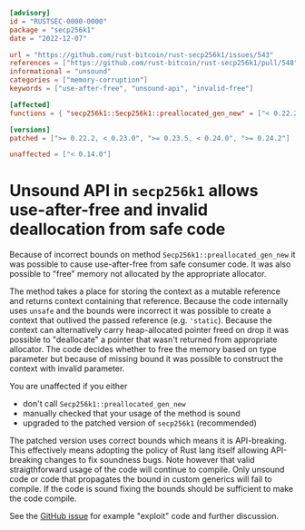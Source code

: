 ```toml
[advisory]
id = "RUSTSEC-0000-0000"
package = "secp256k1"
date = "2022-12-07"

url = "https://github.com/rust-bitcoin/rust-secp256k1/issues/543"
references = ["https://github.com/rust-bitcoin/rust-secp256k1/pull/548"]
informational = "unsound"
categories = ["memory-corruption"]
keywords = ["use-after-free", "unsound-api", "invalid-free"]

[affected]
functions = { "secp256k1::Secp256k1::preallocated_gen_new" = ["< 0.22.2", ">= 0.23.0, < 0.23.5", ">= 0.24.0, < 0.24.2"] }

[versions]
patched = [">= 0.22.2, < 0.23.0", ">= 0.23.5, < 0.24.0", ">= 0.24.2"]

unaffected = ["< 0.14.0"]
```

# Unsound API in `secp256k1` allows use-after-free and invalid deallocation from safe code

Because of incorrect bounds on method `Secp256k1::preallocated_gen_new` it was possible to cause use-after-free from safe consumer code. It was also possible to "free" memory not allocated by the appropriate allocator.

The method takes a place for storing the context as a mutable reference and returns context containing that reference. Because the code internally uses `unsafe` and the bounds were incorrect it was possible to create a context that outlived the passed reference (e.g. `'static`). Because the context can alternatively carry heap-allocated pointer freed on drop it was possible to "deallocate" a pointer that wasn't returned from appropriate allocator. The code decides whether to free the memory based on type parameter but because of missing bound it was possible to construct the context with invalid parameter.

You are unaffected if you either

* don't call `Secp256k1::preallocated_gen_new`
* manually checked that your usage of the method is sound
* upgraded to the patched version of `secp256k1` (recommended)

The patched version uses correct bounds which means it is API-breaking. This effectively means adopting the policy of Rust lang itself allowing API-breaking changes to fix soundness bugs. Note however that valid straigthforward usage of the code will continue to compile. Only unsound code or code that propagates the bound in custom generics will fail to compile. If the code is sound fixing the bounds should be sufficient to make the code compile.

See the [GitHub issue](https://github.com/rust-bitcoin/rust-secp256k1/issues/543) for example "exploit" code and further discussion.

